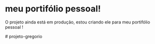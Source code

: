 <h1> meu portifólio pessoal! </h1>
<p> O projeto ainda está em produção, estou criando ele para meu portifólio pessoal !</p>
# projeto-gregorio
